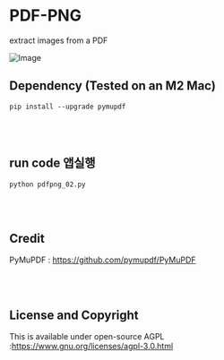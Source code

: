 # PDF-PNG
extract images from a PDF

![Image](https://github.com/leeseomin/PDF_PNG/blob/main/pic/3.png)



## Dependency (Tested on an M2 Mac) 


```pip install --upgrade pymupdf ```



<br>
<br>


## run code 앱실행  

```python pdfpng_02.py```


 <br/>


 <br/>




## Credit

PyMuPDF : https://github.com/pymupdf/PyMuPDF 


 <br/>
 
 <br/>


## License and Copyright

This is available under open-source AGPL  :https://www.gnu.org/licenses/agpl-3.0.html 

